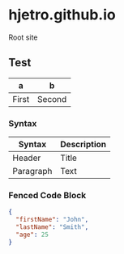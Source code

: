 # hjetro.github.io
Root site

## Test
| a| b |
| -| - |
| First | Second |

### Syntax

| Syntax | Description |
| ----------- | ----------- |
| Header | Title |
| Paragraph | Text |


### Fenced Code Block	

``` json
{
  "firstName": "John",
  "lastName": "Smith",
  "age": 25
}
```
